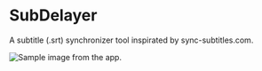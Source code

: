# SubDelayer
A subtitle (.srt) synchronizer tool inspirated by sync-subtitles.com.

![Sample image from the app.](https://imgur.com/NFIbhyR)
